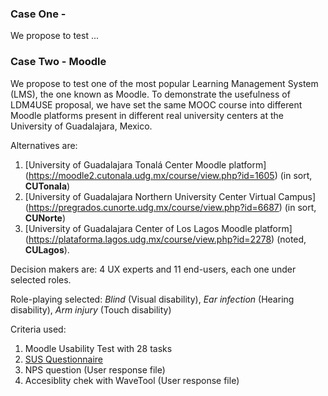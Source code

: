 ### Case One - 
We propose to test ...

### Case Two - Moodle
We propose to test one of the most popular Learning Management System (LMS), the one known as Moodle.
To demonstrate the usefulness of LDM4USE proposal, we have set the same MOOC course into different Moodle platforms present in different real university centers at the University of Guadalajara, Mexico.

Alternatives are:
1. [University of Guadalajara Tonalá Center Moodle platform] (https://moodle2.cutonala.udg.mx/course/view.php?id=1605) (in sort, **CUTonala**)
2. [University of Guadalajara Northern University Center Virtual Campus] (https://pregrados.cunorte.udg.mx/course/view.php?id=6687) (in sort, **CUNorte**)
3. [University of Guadalajara Center of Los Lagos Moodle platform] (https://plataforma.lagos.udg.mx/course/view.php?id=2278) (noted, **CULagos**).

Decision makers are:  4 UX experts and 11 end-users, each one under selected roles.

Role-playing selected: *Blind* (Visual disability), *Ear infection* (Hearing disability), *Arm injury* (Touch disability) 

Criteria used:
1. Moodle Usability Test with 28 tasks
2. [SUS Questionnaire](use-cases/Moodle_SUS_Users_responses.csv) 
3. NPS question (User response file)
4. Accesiblity chek with WaveTool (User response file)
